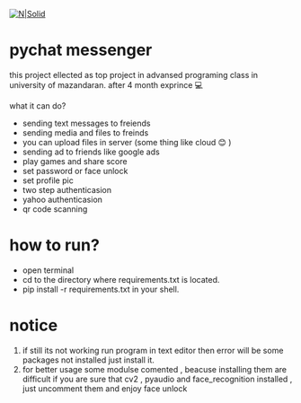 [![N|Solid](http://pychat.sazito.com/uploads/image/rootimage/19/65f034c0f853471ed478ceb34164523b.png?w=200&h=70)](https://nodesource.com/products/nsolid)
# pychat messenger
this project ellected as top project in advansed programing class in university of mazandaran.
after 4 month exprince 💻

what it can do?
  - sending text messages to freiends
  - sending media and files to freinds 
  - you can upload files in server (some thing like cloud 😊 )
  - sending ad to friends like google ads
  - play games and share score
  - set password or face unlock
  - set profile pic
  - two step authenticasion
  - yahoo authenticasion
  - qr code scanning 

# how to run?


  - open terminal
  - cd to the directory where requirements.txt is located.
  - pip install -r requirements.txt in your shell.
# notice
1) if still its not working run program in text editor then error will be some packages not installed 
just install it.
2) for better usage some modulse comented , beacuse installing them  are difficult if you are sure 
that cv2 , pyaudio and face_recognition installed , just uncomment them and enjoy face unlock
